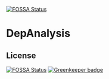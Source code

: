 [![FOSSA Status](https://app.fossa.io/api/projects/git%2Bgithub.com%2Fguptasanchit90%2FDepAnalysis.svg?type=shield)](https://app.fossa.io/projects/git%2Bgithub.com%2Fguptasanchit90%2FDepAnalysis?ref=badge_shield)

# DepAnalysis

## License
[![FOSSA Status](https://app.fossa.io/api/projects/git%2Bgithub.com%2Fguptasanchit90%2FDepAnalysis.svg?type=large)](https://app.fossa.io/projects/git%2Bgithub.com%2Fguptasanchit90%2FDepAnalysis?ref=badge_large) [![Greenkeeper badge](https://badges.greenkeeper.io/guptasanchit90/DepAnalysis.svg)](https://greenkeeper.io/)
